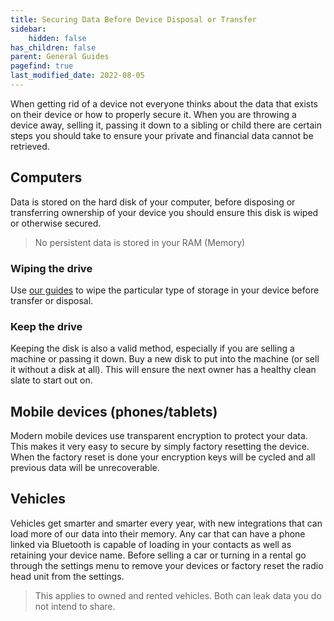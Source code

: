 ```yaml
---
title: Securing Data Before Device Disposal or Transfer
sidebar:
    hidden: false
has_children: false
parent: General Guides
pagefind: true
last_modified_date: 2022-08-05
---
```



When getting rid of a device not everyone thinks about the data that exists on their device or how to properly secure it. When you are throwing a device away, selling it, passing it down to a sibling or child there are certain steps you should take to ensure your private and financial data cannot be retrieved. 

## Computers
Data is stored on the hard disk of your computer, before disposing or transferring ownership of your device you should ensure this disk is wiped or otherwise secured.

> No persistent data is stored in your RAM (Memory)

### Wiping the drive
Use [our guides](/docs/disks/disk-wipe) to wipe the particular type of storage in your device before transfer or disposal.

### Keep the drive
Keeping the disk is also a valid method, especially if you are selling a machine or passing it down. Buy a new disk to put into the machine (or sell it without a disk at all). This will ensure the next owner has a healthy clean slate to start out on.

## Mobile devices (phones/tablets)
Modern mobile devices use transparent encryption to protect your data. This makes it very easy to secure by simply factory resetting the device. When the factory reset is done your encryption keys will be cycled and all previous data will be unrecoverable.

## Vehicles
Vehicles get smarter and smarter every year, with new integrations that can load more of our data into their memory. Any car that can have a phone linked via Bluetooth is capable of loading in your contacts as well as retaining your device name. Before selling a car or turning in a rental go through the settings menu to remove your devices or factory reset the radio head unit from the settings.

> This applies to owned and rented vehicles. Both can leak data you do not intend to share.
 
